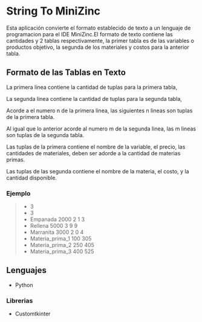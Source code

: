 # String To MiniZinc

Esta aplicación convierte el formato establecido de texto a un lenguaje de programacion para el IDE MiniZinc.El formato de texto contiene las cantidades y 2 tablas respectivamente, la primer tabla es de las variables o productos objetivo, la segunda de los materiales y costos para la anterior tabla.

## Formato de las Tablas en Texto

La primera linea contiene la cantidad de tuplas para la primera tabla,

La segunda linea contiene la cantidad de tuplas para la segunda tabla,

Acorde a el numero n de la primera linea, las siguientes n lineas son tuplas de la primera tabla.

Al igual que lo anterior acorde al numero m de la segunda linea, las m lineas son tuplas de la segunda tabla.

Las tuplas de la primera contiene el nombre de la variable, el precio, las cantidades de materiales, deben ser adorde a la cantidad de materias primas.

Las tuplas de las segunda contiene el nombre de la materia, el costo, y la cantidad disponible.

### Ejemplo

> + 3
> + 3
> + Empanada 2000 2 1 3
> + Rellena 5000 3 9 9
> + Marranita 3000 2 0 4
> + Materia_prima_1 100 305
> + Materia_prima_2 250 405
> + Materia_prima_3 400 525

## Lenguajes

+ Python

### Librerias

+ Customtkinter

